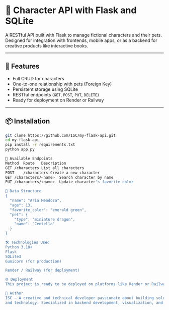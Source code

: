 # 🧠 Character API with Flask and SQLite

A RESTful API built with Flask to manage fictional characters and their pets. Designed for integration with frontends, mobile apps, or as a backend for creative products like interactive books.

---

## 🚀 Features

- Full CRUD for characters
- One-to-one relationship with pets (Foreign Key)
- Persistent storage using SQLite
- RESTful endpoints (`GET`, `POST`, `PUT`, `DELETE`)
- Ready for deployment on Render or Railway

---

## 📦 Installation

```bash
git clone https://github.com/ISC/my-flask-api.git
cd my-flask-api
pip install -r requirements.txt
python app.py

🔌 Available Endpoints
Method	Route	Description
GET	/characters	List all characters
POST	/characters	Create a new character
GET	/characters/<name>	Search character by name
PUT	/characters/<name>	Update character's favorite color

🧠 Data Structure
{
  "name": "Aria Mendoza",
  "age": 13,
  "favorite_color": "emerald green",
  "pet": {
    "type": "miniature dragon",
    "name": "Centella"
  }
}

🛠️ Technologies Used
Python 3.10+
Flask
SQLite3
Gunicorn (for production)

Render / Railway (for deployment)

🌐 Deployment
This project is ready to be deployed on platforms like Render or Railway. Simply push it to GitHub and follow the setup instructions.

👤 Author
ISC – A creative and technical developer passionate about building solutions that merge art, data,
and technology. Specialized in backend development, visualization, and unique editorial products.




